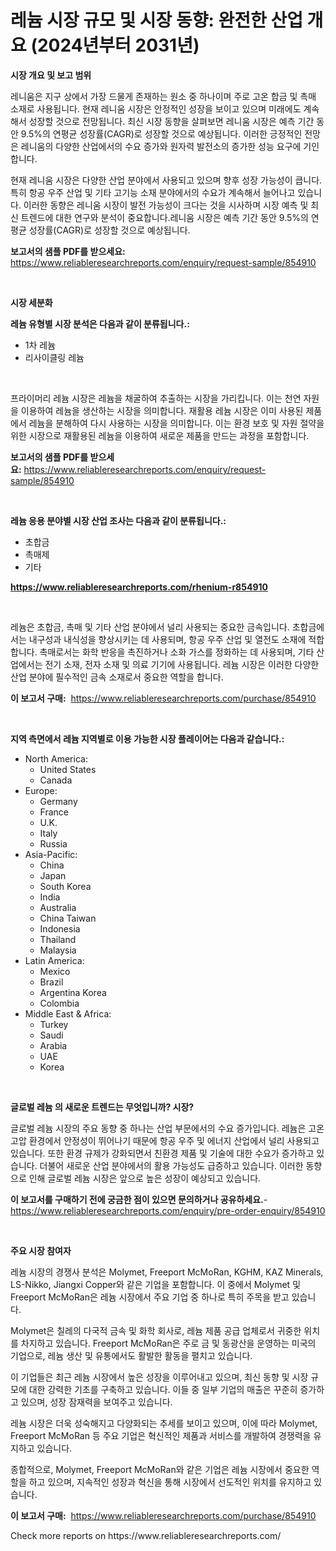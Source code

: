 <p><h1>레늄 시장 규모 및 시장 동향: 완전한 산업 개요 (2024년부터 2031년)</h1></p><p><strong>시장 개요 및 보고 범위</strong></p>
<p><p>레니움은 지구 상에서 가장 드물게 존재하는 원소 중 하나이며 주로 고온 합금 및 촉매 소재로 사용됩니다. 현재 레니움 시장은 안정적인 성장을 보이고 있으며 미래에도 계속해서 성장할 것으로 전망됩니다. 최신 시장 동향을 살펴보면 레니움 시장은 예측 기간 동안 9.5%의 연평균 성장률(CAGR)로 성장할 것으로 예상됩니다. 이러한 긍정적인 전망은 레니움의 다양한 산업에서의 수요 증가와 원자력 발전소의 증가한 성능 요구에 기인합니다.</p><p>현재 레니움 시장은 다양한 산업 분야에서 사용되고 있으며 향후 성장 가능성이 큽니다. 특히 항공 우주 산업 및 기타 고기능 소재 분야에서의 수요가 계속해서 늘어나고 있습니다. 이러한 동향은 레니움 시장이 발전 가능성이 크다는 것을 시사하며 시장 예측 및 최신 트렌드에 대한 연구와 분석이 중요합니다.레니움 시장은 예측 기간 동안 9.5%의 연평균 성장률(CAGR)로 성장할 것으로 예상됩니다.</p></p>
<p><strong>보고서의 샘플 PDF를 받으세요:</strong> <a href="https://www.reliableresearchreports.com/enquiry/request-sample/854910">https://www.reliableresearchreports.com/enquiry/request-sample/854910</a></p>
<p>&nbsp;</p>
<p><strong>시장 세분화</strong></p>
<p><strong>레늄 유형별 시장 분석은 다음과 같이 분류됩니다.:</strong></p>
<p><ul><li>1차 레늄</li><li>리사이클링 레늄</li></ul></p>
<p>&nbsp;</p>
<p><p>프라이머리 레늄 시장은 레늄을 채굴하여 추출하는 시장을 가리킵니다. 이는 천연 자원을 이용하여 레늄을 생산하는 시장을 의미합니다. 재활용 레늄 시장은 이미 사용된 제품에서 레늄을 분해하여 다시 사용하는 시장을 의미합니다. 이는 환경 보호 및 자원 절약을 위한 시장으로 재활용된 레늄을 이용하여 새로운 제품을 만드는 과정을 포함합니다.</p></p>
<p><strong>보고서의 샘플 PDF를 받으세요:</strong>&nbsp;<a href="https://www.reliableresearchreports.com/enquiry/request-sample/854910">https://www.reliableresearchreports.com/enquiry/request-sample/854910</a></p>
<p>&nbsp;</p>
<p><strong> 레늄 응용 분야별 시장 산업 조사는 다음과 같이 분류됩니다.:</strong></p>
<p><ul><li>초합금</li><li>촉매제</li><li>기타</li></ul></p>
<p><strong><a href="https://www.reliableresearchreports.com/rhenium-r854910">https://www.reliableresearchreports.com/rhenium-r854910</a></strong></p>
<p>&nbsp;</p>
<p><p>레늄은 초합금, 촉매 및 기타 산업 분야에서 널리 사용되는 중요한 금속입니다. 초합금에서는 내구성과 내식성을 향상시키는 데 사용되며, 항공 우주 산업 및 열전도 소재에 적합합니다. 촉매로서는 화학 반응을 촉진하거나 소화 가스를 정화하는 데 사용되며, 기타 산업에서는 전기 소재, 전자 소재 및 의료 기기에 사용됩니다. 레늄 시장은 이러한 다양한 산업 분야에 필수적인 금속 소재로서 중요한 역할을 합니다.</p></p>
<p><strong>이 보고서 구매:</strong>&nbsp; <a href="https://www.reliableresearchreports.com/purchase/854910">https://www.reliableresearchreports.com/purchase/854910</a></p>
<p>&nbsp;</p>
<p><strong>지역 측면에서 레늄 지역별로 이용 가능한 시장 플레이어는 다음과 같습니다.:</strong></p>
<p><ul>
    <li>
        North America:
        <ul>
            <li>United States</li>
            <li>Canada</li>
        </ul>
    </li>
    <li>
        Europe:
        <ul>
            <li>Germany</li>
            <li>France</li>
            <li>U.K.</li>
            <li>Italy</li>
            <li>Russia</li>
        </ul>
    </li>
    <li>
        Asia-Pacific:
        <ul>
            <li>China</li>
            <li>Japan</li>
            <li>South Korea</li>
            <li>India</li>
            <li>Australia</li>
            <li>China Taiwan</li>
            <li>Indonesia</li>
            <li>Thailand</li>
            <li>Malaysia</li>
        </ul>
    </li>
    <li>
        Latin America:
        <ul>
            <li>Mexico</li>
            <li>Brazil</li>
            <li>Argentina Korea</li>
            <li>Colombia</li>
        </ul>
    </li>
    <li>
        Middle East & Africa:
        <ul>
            <li>Turkey</li>
            <li>Saudi</li>
            <li>Arabia</li>
            <li>UAE</li>
            <li>Korea</li>
        </ul>
    </li>
    </ul></p>
<p>&nbsp;</p>
<p><strong>글로벌 레늄 의 새로운 트렌드는 무엇입니까? 시장?</strong></p>
<p><p>글로벌 레늄 시장의 주요 동향 중 하나는 산업 부문에서의 수요 증가입니다. 레늄은 고온 고압 환경에서 안정성이 뛰어나기 때문에 항공 우주 및 에너지 산업에서 널리 사용되고 있습니다. 또한 환경 규제가 강화되면서 친환경 제품 및 기술에 대한 수요가 증가하고 있습니다. 더불어 새로운 산업 분야에서의 활용 가능성도 급증하고 있습니다. 이러한 동향으로 인해 글로벌 레늄 시장은 앞으로 높은 성장이 예상되고 있습니다.</p></p>
<p><strong>이 보고서를 구매하기 전에 궁금한 점이 있으면 문의하거나 공유하세요.</strong>- <a href="https://www.reliableresearchreports.com/enquiry/pre-order-enquiry/854910">https://www.reliableresearchreports.com/enquiry/pre-order-enquiry/854910</a></p>
<p>&nbsp;</p>
<p><strong>주요 시장 참여자</strong></p>
<p><p>레늄 시장의 경쟁사 분석은 Molymet, Freeport McMoRan, KGHM, KAZ Minerals, LS-Nikko, Jiangxi Copper와 같은 기업을 포함합니다. 이 중에서 Molymet 및 Freeport McMoRan은 레늄 시장에서 주요 기업 중 하나로 특히 주목을 받고 있습니다.</p><p>Molymet은 칠레의 다국적 금속 및 화학 회사로, 레늄 제품 공급 업체로서 귀중한 위치를 차지하고 있습니다. Freeport McMoRan은 주로 금 및 동광산을 운영하는 미국의 기업으로, 레늄 생산 및 유통에서도 활발한 활동을 펼치고 있습니다.</p><p>이 기업들은 최근 레늄 시장에서 높은 성장을 이루어내고 있으며, 최신 동향 및 시장 규모에 대한 강력한 기초를 구축하고 있습니다. 이들 중 일부 기업의 매출은 꾸준히 증가하고 있으며, 성장 잠재력을 보여주고 있습니다.</p><p>레늄 시장은 더욱 성숙해지고 다양화되는 추세를 보이고 있으며, 이에 따라 Molymet, Freeport McMoRan 등 주요 기업은 혁신적인 제품과 서비스를 개발하여 경쟁력을 유지하고 있습니다.</p><p>종합적으로, Molymet, Freeport McMoRan와 같은 기업은 레늄 시장에서 중요한 역할을 하고 있으며, 지속적인 성장과 혁신을 통해 시장에서 선도적인 위치를 유지하고 있습니다.</p></p>
<p><strong>이 보고서 구매:</strong>&nbsp;&nbsp;<a href="https://www.reliableresearchreports.com/purchase/854910">https://www.reliableresearchreports.com/purchase/854910</a></p>
<p>Check more reports on https://www.reliableresearchreports.com/</p>